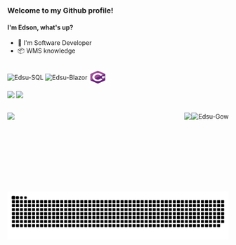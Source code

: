 ### Welcome to my Github profile!
#### I'm Edson, what's up? 


- 🔭 I'm Software Developer
- 📦 WMS knowledge

<div style="display: inline_block"><br>
  <img align="center" alt="Edsu-SQL" height="30" width="40" src="https://cdn.jsdelivr.net/gh/devicons/devicon@latest/icons/azuresqldatabase/azuresqldatabase-original.svg" />
  <img align="center" alt="Edsu-Blazor" height="30" width="40" src="https://cdn.jsdelivr.net/gh/devicons/devicon@latest/icons/blazor/blazor-original.svg" />
  <img align="center" alt="Edsu-Csharp" height="30" width="40" src="https://raw.githubusercontent.com/devicons/devicon/master/icons/csharp/csharp-original.svg">
</div>

<br>
<div"> 
  <a href="https://instagram.com/edsu_adriano" target="_blank"><img src="https://img.shields.io/badge/-Instagram-%23E4405F?style=for-the-badge&logo=instagram&logoColor=white" target="_blank"></a>
  <a href="https://www.linkedin.com/in/edson-eurides-adriano-1122591a3" target="_blank"><img src="https://img.shields.io/badge/-LinkedIn-%230077B5?style=for-the-badge&logo=linkedin&logoColor=white" target="_blank"></a> 

##

<img align="right" alt="Edsu-Gow" src="https://media.giphy.com/media/S6VGjvmFRu5Qk/giphy.gif?cid=ecf05e47cixekrwv0zcblhkb87m1u4malnyfhej4r9tsbnex&ep=v1_gifs_search&rid=giphy.gif&ct=g">


<div>
  <img  height="180em" src="https://github-readme-stats.vercel.app/api?username=EdsonEAdriano&show_icons=true&theme=great-gatsby&include_all_commits=true&count_private=true"/>
  <img align="right" height="180em" src="https://github-readme-stats.vercel.app/api/top-langs/?username=EdsonEAdriano&layout=compact&langs_count=16&theme=great-gatsby"/>
</div>
<br>
 


  ![Snake animation](https://github.com/EdsonEAdriano/EdsonEAdriano/blob/output/github-contribution-grid-snake.svg)
</div>
